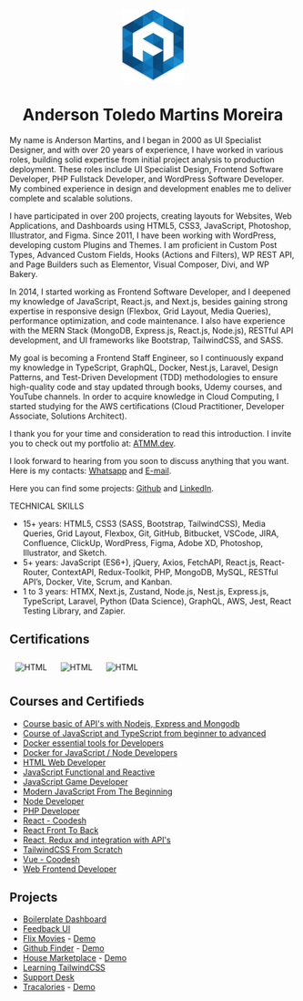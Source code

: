 <div align="center">
  <img src="./favicon.png" />
  <h1>Anderson Toledo Martins Moreira</h1>
</div>

My name is Anderson Martins, and I began in 2000 as UI Specialist Designer, and with over 20 years of experience, I have worked in various roles, building solid expertise from initial project analysis to production deployment. These roles include UI Specialist Design, Frontend Software Developer, PHP Fullstack Developer, and WordPress Software Developer. My combined experience in design and development enables me to deliver complete and scalable solutions.

I have participated in over 200 projects, creating layouts for Websites, Web Applications, and Dashboards using HTML5, CSS3, JavaScript, Photoshop, Illustrator, and Figma. Since 2011, I have been working with WordPress, developing custom Plugins and Themes. I am proficient in Custom Post Types, Advanced Custom Fields, Hooks (Actions and Filters), WP REST API, and Page Builders such as Elementor, Visual Composer, Divi, and WP Bakery.

In 2014, I started working as Frontend Software Developer, and I deepened my knowledge of JavaScript, React.js, and Next.js, besides gaining strong expertise in responsive design (Flexbox, Grid Layout, Media Queries), performance optimization, and code maintenance. I also have experience with the MERN Stack (MongoDB, Express.js, React.js, Node.js), RESTful API development, and UI frameworks like Bootstrap, TailwindCSS, and SASS.

My goal is becoming a Frontend Staff Engineer, so I continuously expand my knowledge in TypeScript, GraphQL, Docker, Nest.js, Laravel, Design Patterns, and Test-Driven Development (TDD) methodologies to ensure high-quality code and stay updated through books, Udemy courses, and YouTube channels. In order to acquire knowledge in Cloud Computing, I started studying for the AWS certifications (Cloud Practitioner, Developer Associate, Solutions Architect).  

I thank you for your time and consideration to read this introduction. I invite you to check out my portfolio at: [ATMM.dev](https://www.atmm.dev).

I look forward to hearing from you soon to discuss anything that you want. Here is my contacts: [Whatsapp](https://bit.ly/3RoY44X) and [E-mail](mailto:atmmoreira.rj@gmail.com).

Here you can find some projects: [Github](https://github.com/atmmdev) and [LinkedIn](https://www.linkedin.com/in/atmmoreira).

TECHNICAL SKILLS
- 15+ years: HTML5, CSS3 (SASS, Bootstrap, TailwindCSS), Media Queries, Grid Layout, Flexbox, Git, GitHub, Bitbucket, VSCode, JIRA, Confluence, ClickUp, WordPress, Figma, Adobe XD, Photoshop, Illustrator, and Sketch.
- 5+ years: JavaScript (ES6+), jQuery, Axios, FetchAPI, React.js, React-Router, ContextAPI, Redux-Toolkit, PHP, MongoDB, MySQL, RESTful API’s, Docker, Vite, Scrum, and Kanban.
- 1 to 3 years: HTMX, Next.js, Zustand, Node.js, Nest.js, Express.js, TypeScript, Laravel, Python (Data Science), GraphQL, AWS, Jest, React Testing Library, and Zapier.

## Certifications
  <img 
    alt="HTML"
    title="HTML" 
    width="100px" 
    style="padding: 10px;" 
    src="https://atmm.dev/badges/apollo-graphql.png" 
  />
  <img 
    alt="HTML"
    title="HTML" 
    width="100px" 
    style="padding: 10px;" 
    src="https://atmm.dev/badges/git-foundations.png" 
  />
 <img 
    alt="HTML"
    title="HTML" 
    width="100px" 
    style="padding: 10px;" 
    src="https://atmm.dev/badges/salesforce-associate.png" 
  />  


## Courses and Certifieds

- [Course basic of API's with Nodejs, Express and Mongodb](https://www.udemy.com/certificate/UC-EON3JIQT/) 
- [Course of JavaScript and TypeScript from beginner to advanced](https://www.udemy.com/certificate/UC-ba24181c-a2d4-4892-9124-4b49637f3775/) 
- [Docker essential tools for Developers](https://www.udemy.com/certificate/UC-9661b31c-56a7-496a-9c5a-2289a4e17576/) 
- [Docker for JavaScript / Node Developers](https://www.udemy.com/certificate/UC-628ee546-cc6f-4443-b291-8a2f777d6af6/) 
- [HTML Web Developer](https://atmm.dev/docs/html-developer.pdf) 
- [JavaScript Functional and Reactive](https://www.udemy.com/certificate/UC-4beb7d9a-5389-45ff-b911-f638d20a75db/) 
- [JavaScript Game Developer](https://atmm.dev/docs/javascript-game-developer.pdf) 
- [Modern JavaScript From The Beginning](https://www.udemy.com/certificate/UC-4c0650e7-f996-4d07-ba96-e6ec355642cd/) 
- [Node Developer](https://atmm.dev/docs/node-web-developer.pdf) 
- [PHP Developer](https://atmm.dev/docs/php-developer.pdf) 
- [React - Coodesh](https://coodesh.com/share/certificate/7ef3a9d0-82a7-11ec-9234-23b4e40be368) 
- [React Front To Back](https://www.udemy.com/certificate/UC-e4780fd6-45e3-48de-93b9-b1b868660b2f/) 
- [React, Redux and integration with API's](https://www.udemy.com/certificate/UC-3MXLRRTP/) 
- [TailwindCSS From Scratch](https://www.udemy.com/certificate/UC-f3e62f5b-62c2-46f9-acdd-0e47fd58172c/) 
- [Vue - Coodesh](https://coodesh.com/share/certificate/a8c57770-171c-11ed-9234-239218c1c36a) 
- [Web Frontend Developer](https://atmm.dev/docs/frontend-developer.pdf) 

## Projects

- [Boilerplate Dashboard](https://github.com/atmmdev/boilerplate.html.dashboard)
- [Feedback UI](https://github.com/atmmoreira/project.feedback.ui.react)
- [Flix Movies](https://github.com/atmmdev/flixx.movies.javascript) - [Demo](https://flixx-movies-javascript.vercel.app/)
- [Github Finder](https://github.com/atmmdev/github.finder.react) - [Demo](https://github-finder-react-zeta.vercel.app/)
- [House Marketplace](https://github.com/atmmdev/house.marketplace.react) - [Demo](https://house-marketplace-react-eight.vercel.app/)
- [Learning TailwindCSS](https://github.com/atmmdev/learning.tailwindcss)
- [Support Desk](https://github.com/atmmoreira/project.mern.support.desk)
- [Tracalories](https://github.com/atmmdev/tracalories.javascript) - [Demo](https://tracalories-javascript.vercel.app/)
